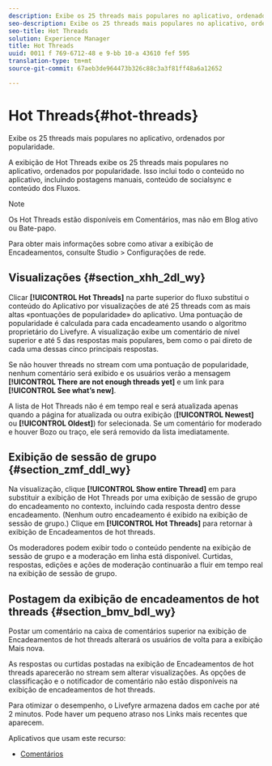 ```yaml
---
description: Exibe os 25 threads mais populares no aplicativo, ordenados por popularidade.
seo-description: Exibe os 25 threads mais populares no aplicativo, ordenados por popularidade.
seo-title: Hot Threads
solution: Experience Manager
title: Hot Threads
uuid: 0011 f 769-6712-48 e 9-bb 10-a 43610 fef 595
translation-type: tm+mt
source-git-commit: 67aeb3de964473b326c88c3a3f81ff48a6a12652

---
```



# Hot Threads{#hot-threads}

Exibe os 25 threads mais populares no aplicativo, ordenados por popularidade.

A exibição de Hot Threads exibe os 25 threads mais populares no aplicativo, ordenados por popularidade. Isso inclui todo o conteúdo no aplicativo, incluindo postagens manuais, conteúdo de socialsync e conteúdo dos Fluxos.

>[!NOTE]
>
>Os Hot Threads estão disponíveis em Comentários, mas não em Blog ativo ou Bate-papo.

Para obter mais informações sobre como ativar a exibição de Encadeamentos, consulte Studio &gt; Configurações de rede.

## Visualizações {#section_xhh_2dl_wy}

Clicar **[!UICONTROL Hot Threads]** na parte superior do fluxo substitui o conteúdo do Aplicativo por visualizações de até 25 threads com as mais altas «pontuações de popularidade» do aplicativo. Uma pontuação de popularidade é calculada para cada encadeamento usando o algoritmo proprietário do Livefyre. A visualização exibe um comentário de nível superior e até 5 das respostas mais populares, bem como o pai direto de cada uma dessas cinco principais respostas.

Se não houver threads no stream com uma pontuação de popularidade, nenhum comentário será exibido e os usuários verão a mensagem **[!UICONTROL There are not enough threads yet]** e um link para **[!UICONTROL See what’s new]**.

A lista de Hot Threads não é em tempo real e será atualizada apenas quando a página for atualizada ou outra exibição (**[!UICONTROL Newest]** ou **[!UICONTROL Oldest]**) for selecionada. Se um comentário for moderado e houver Bozo ou traço, ele será removido da lista imediatamente.

## Exibição de sessão de grupo {#section_zmf_ddl_wy}

Na visualização, clique **[!UICONTROL Show entire Thread]** em para substituir a exibição de Hot Threads por uma exibição de sessão de grupo do encadeamento no contexto, incluindo cada resposta dentro desse encadeamento. (Nenhum outro encadeamento é exibido na exibição de sessão de grupo.) Clique em **[!UICONTROL Hot Threads]** para retornar à exibição de Encadeamentos de hot threads.

Os moderadores podem exibir todo o conteúdo pendente na exibição de sessão de grupo e a moderação em linha está disponível. Curtidas, respostas, edições e ações de moderação continuarão a fluir em tempo real na exibição de sessão de grupo.

## Postagem da exibição de encadeamentos de hot threads {#section_bmv_bdl_wy}

Postar um comentário na caixa de comentários superior na exibição de Encadeamentos de hot threads alterará os usuários de volta para a exibição Mais nova.

As respostas ou curtidas postadas na exibição de Encadeamentos de hot threads aparecerão no stream sem alterar visualizações. As opções de classificação e o notificador de comentário não estão disponíveis na exibição de encadeamentos de hot threads.

Para otimizar o desempenho, o Livefyre armazena dados em cache por até 2 minutos. Pode haver um pequeno atraso nos Links mais recentes que aparecem.



Aplicativos que usam este recurso:

* [Comentários](/help/using/c-about-apps/c-comments/c-comments.md)


